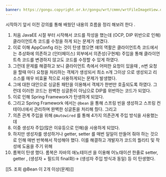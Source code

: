 ```yaml
---
banner: https://gongu.copyright.or.kr/gongu/wrt/cmmn/wrtFileImageView.do?wrtSn=11288959&filePath=L2Rpc2sxL25ld2RhdGEvMjAxNS8wMi9DTFM2OS9OVVJJXzAwMV8wNDQ1X251cmltZWRpYV8yMDE1MTIwMw==&thumbAt=Y&thumbSe=b_tbumb&wrtTy=10006
---
```

시작하기 앞서 이전 강의를 통해 배웠던 내용의 흐름을 정리 해보려 한다 .

1. 처음 JavaEE 시절 부터 시작해서 코드를 작성을 했는데 (OCP, DIP 위반으로 인해)클라이언트측 코드를 수정을 하게 되는 문제가 생겼다. 
2. 이로 이해 AppConfig 라는 것이 탄생 했으면 얘의 역활은 클라이언트측 코드에서는 추상화에 의존하고 (인터페이스)  외부에서 의존성(구현체) 주입을 통해  클라이언트측 코드를 변경하지 않고도 코드를 수정할 수 있게 하였다. 
3. 그런데 문제를 해결하고 보니 클라이언트 측에서 어떠한 요청이 있을때 , n번 요청을 할때 마다 요청을 처리하는 객체가 생성되서 최소 n개 그이상 으로 생성되고 리소스를 매우 비효율 적으로 사용하게되는 문제가 발생했다. 
4. 그에 대한 대안으로 싱글톤 패턴을 이용해서 객체가 한번만 호출되도록 하였다. 그런데 이러한 코드는 완벽한 싱글톤이 아님으로 DIP를 위반하는 코드가 되었다. 
5. 이로 인해 Spring Framework가 탄생하게 되었다. 
6. 그리고 Spring Framework 에서는 `@bean` 을 통해 스프링 빈을 생성하고 스프링 컨테이너에서 관리하며 완벽한 싱글톤을 처리해 줬다. 그리고 
7. 의존 관계 주입을 위해 `@Autowired`  를 통해 4가지 의존관계 주입 방식을 사용했는데 
8. 이중 생성자 주입(많은 이유등으로 인해)을 사용하게 되었다. 
9. 하지만 생성자를 생성하거나 getter, setter 를 매번 일일이 만들어 줘야 하는 것으로 인해 매번 반복해서 작성해야 했다. 이를 해결하고 개발자가 코드의 퀄리티 및 작성에 도움을 주기 위해 
10. 롬복이 탄생 했다. 롬복은 자바의 애노테이션 을 이용해 어노태이션 한줄로 setter, getter , (생성자 + 필드의 final화)-> (생성자 주입 방식과 동일)  등 이 탄생했다. 

 
[[5. 조회 @Bean 이 2개 이상(문제)]]
